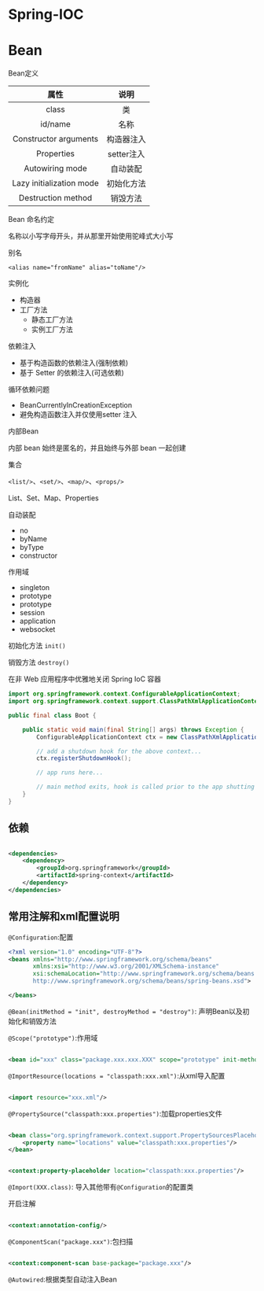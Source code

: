 # Spring-IOC

# Bean

Bean定义

|属性|说明|
|:---:|:---:|
|class|类|
|id/name|名称|
|Constructor arguments|构造器注入|
|Properties|setter注入|
|Autowiring mode|自动装配|
|Lazy initialization mode|初始化方法|
|Destruction method|销毁方法|

Bean 命名约定

名称以小写字母开头，并从那里开始使用驼峰式大小写

别名

`<alias name="fromName" alias="toName"/>`

实例化

* 构造器
* 工厂方法
    * 静态工厂方法
    * 实例工厂方法

依赖注入

* 基于构造函数的依赖注入(强制依赖)
* 基于 Setter 的依赖注入(可选依赖)

循环依赖问题

* BeanCurrentlyInCreationException
* 避免构造函数注入并仅使用setter 注入

内部Bean

内部 bean 始终是匿名的，并且始终与外部 bean 一起创建

集合

`<list/>`、`<set/>`、`<map/>`、`<props/>`

List、Set、Map、Properties

自动装配

* no
* byName
* byType
* constructor

作用域

* singleton
* prototype
* prototype
* session
* application
* websocket

初始化方法
`init()`

销毁方法
`destroy()`

在非 Web 应用程序中优雅地关闭 Spring IoC 容器

```java
import org.springframework.context.ConfigurableApplicationContext;
import org.springframework.context.support.ClassPathXmlApplicationContext;

public final class Boot {

    public static void main(final String[] args) throws Exception {
        ConfigurableApplicationContext ctx = new ClassPathXmlApplicationContext("beans.xml");

        // add a shutdown hook for the above context...
        ctx.registerShutdownHook();

        // app runs here...

        // main method exits, hook is called prior to the app shutting down...
    }
}
```

## 依赖

```xml

<dependencies>
    <dependency>
        <groupId>org.springframework</groupId>
        <artifactId>spring-context</artifactId>
    </dependency>
</dependencies>
```

## 常用注解和xml配置说明

`@Configuration`:配置

```xml
<?xml version="1.0" encoding="UTF-8"?>
<beans xmlns="http://www.springframework.org/schema/beans"
       xmlns:xsi="http://www.w3.org/2001/XMLSchema-instance"
       xsi:schemaLocation="http://www.springframework.org/schema/beans 
       http://www.springframework.org/schema/beans/spring-beans.xsd">

</beans>
```

`@Bean(initMethod = "init", destroyMethod = "destroy")`: 声明Bean以及初始化和销毁方法

`@Scope("prototype")`:作用域

```xml

<bean id="xxx" class="package.xxx.xxx.XXX" scope="prototype" init-method="init" destroy-method="destroy"/>
```

`@ImportResource(locations = "classpath:xxx.xml")`:从xml导入配置

```xml

<import resource="xxx.xml"/>
```

`@PropertySource("classpath:xxx.properties")`:加载properties文件

```xml

<bean class="org.springframework.context.support.PropertySourcesPlaceholderConfigurer">
    <property name="locations" value="classpath:xxx.properties"/>
</bean>
```

```xml

<context:property-placeholder location="classpath:xxx.properties"/>
```

`@Import(XXX.class)`: 导入其他带有`@Configuration`的配置类

开启注解

```xml

<context:annotation-config/>
```

`@ComponentScan("package.xxx")`:包扫描

```xml

<context:component-scan base-package="package.xxx"/>
```

`@Autowired`:根据类型自动注入Bean



